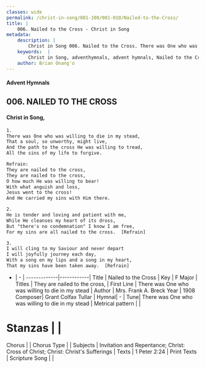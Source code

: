 ```yaml
---
classes: wide
permalink: /christ-in-song/001-100/001-010/Nailed-to-the-Cross/
title: |
    006. Nailed to the Cross - Christ in Song
metadata:
    description: |
        Christ in Song 006. Nailed to the Cross. There was One who was willing to die in my stead, That a soul, so unworthy, might live, And the path to the cross He was willing to tread, All the sins of my life to forgive. 
    keywords:  |
        Christ in Song, adventhymnals, advent hymnals, Nailed to the Cross, There was One who was willing to die in my stead. They are nailed to the cross,
    author: Brian Onang'o
---
```


#### Advent Hymnals
## 006. NAILED TO THE CROSS
####  Christ in Song,

```txt
1.
There was One who was willing to die in my stead,
That a soul, so unworthy, might live,
And the path to the cross He was willing to tread,
All the sins of my life to forgive.

Refrain:
They are nailed to the cross,
They are nailed to the cross,
O how much He was willing to bear!
With what anguish and loss,
Jesus went to the cross!
And He carried my sins with Him there.

2.
He is tender and loving and patient with me,
While He cleanses my heart of its dross,
But "there's no condemnation" I know I am free,
For my sins are all nailed to the cross.  [Refrain]

3.
I will cling to my Saviour and never depart
I will joyfully journey each day,
With a song on my lips and a song in my heart,
That my sins have been taken away.  [Refrain]

```

- |   -  |
-------------|------------|
Title | Nailed to the Cross |
Key | F Major |
Titles | They are nailed to the cross, |
First Line | There was One who was willing to die in my stead |
Author | Mrs. Frank A. Breck
Year | 1908
Composer| Grant Colfax Tullar |
Hymnal|  - |
Tune| There was One who was willing to die in my stead |
Metrical pattern | |
# Stanzas |  |
Chorus |  |
Chorus Type |  |
Subjects | Invitation and Repentance; Christ: Cross of Christ; Christ: Christ's Sufferings |
Texts | 1 Peter 2:24 |
Print Texts | 
Scripture Song |  |
    
